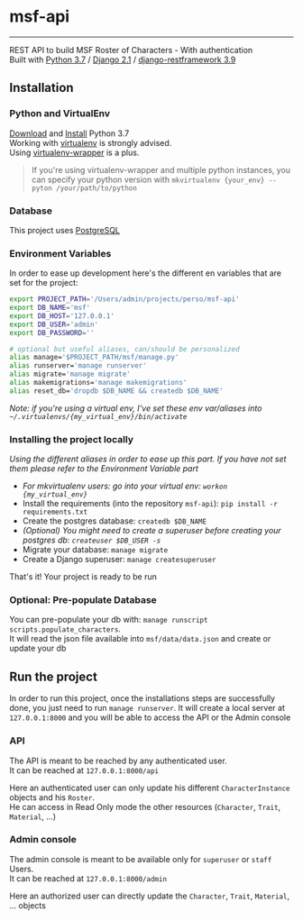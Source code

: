 # msf-api
---
REST API to build MSF Roster of Characters - With authentication  
Built with [Python 3.7](https://www.python.org/downloads/) / [Django 2.1](https://www.djangoproject.com/download/) / [django-restframework 3.9](https://www.django-rest-framework.org/#installation)

## Installation
### Python and VirtualEnv
[Download](https://www.python.org/downloads/) and [Install](https://realpython.com/installing-python/) Python 3.7  
Working with [virtualenv](https://virtualenv.pypa.io/en/latest/installation/) is strongly advised.  
Using [virtualenv-wrapper](https://virtualenvwrapper.readthedocs.io/en/latest/) is a plus.  
> If you're using virtualenv-wrapper and multiple python instances, you can specify your python version with `mkvirtualenv {your_env} --pyton /your/path/to/python`

### Database
This project uses [PostgreSQL](https://www.postgresql.org/download/)  

### Environment Variables
In order to ease up development here's the different en variables that are set for the project:
```bash
export PROJECT_PATH='/Users/admin/projects/perso/msf-api'
export DB_NAME='msf'
export DB_HOST='127.0.0.1'
export DB_USER='admin'
export DB_PASSWORD=''

# optional but useful aliases, can/should be personalized
alias manage='$PROJECT_PATH/msf/manage.py'
alias runserver='manage runserver'
alias migrate='manage migrate'
alias makemigrations='manage makemigrations'
alias reset_db='dropdb $DB_NAME && createdb $DB_NAME'
```
_Note: if you're using a virtual env, I've set these env var/aliases into `~/.virtualenvs/{my_virtual_env}/bin/activate`_

### Installing the project locally

_Using the different aliases in order to ease up this part. If you have not set them please refer to the Environment Variable part_

- _For mkvirtualenv users: go into your virtual env: `workon {my_virtual_env}`_
- Install the requirements (into the repository `msf-api`): `pip install -r requirements.txt`
- Create the postgres database: `createdb $DB_NAME` 
- _(Optional) You might need to create a superuser before creating your postgres db: `createuser $DB_USER -s`_
- Migrate your database: `manage migrate`
- Create a Django superuser: `manage createsuperuser`

That's it! Your project is ready to be run

### Optional: Pre-populate Database
You can pre-populate your db with: `manage runscript scripts.populate_characters`.  
It will read the json file available into `msf/data/data.json` and create or update your db

## Run the project

In order to run this project, once the installations steps are successfully done, you just need to run `manage runserver`.
It will create a local server at `127.0.0.1:8000` and you will be able to access the API or the Admin console

### API
The API is meant to be reached by any authenticated user.  
It can be reached at `127.0.0.1:8000/api`  

Here an authenticated user can only update his different `CharacterInstance` objects and his `Roster`.  
He can access in Read Only mode the other resources (`Character`, `Trait`, `Material`, ...)

### Admin console
The admin console is meant to be available only for `superuser` or `staff` Users.  
It can be reached at `127.0.0.1:8000/admin`  

Here an authorized user can directly update the `Character`, `Trait`, `Material`, ... objects